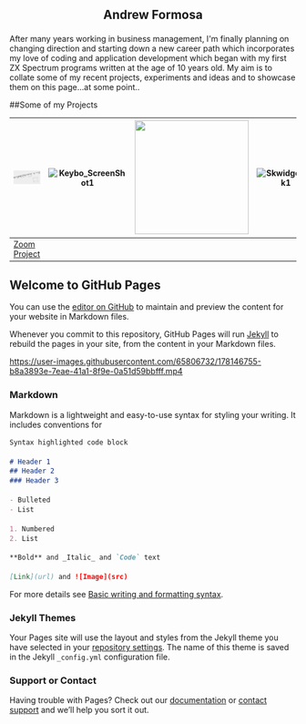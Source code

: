 
## <p align="center">Andrew Formosa</p>

After many years working in business management, I'm finally planning on changing direction and starting down a new career path which incorporates my love of coding and application development which began with my first ZX Spectrum programs written at the age of 10 years old.
My aim is to collate some of my recent projects, experiments and ideas and to showcase them on this page...at some point..

##Some of my Projects



|![Image](ZoomPic1.PNG)|![Keybo_ScreenShot1](https://user-images.githubusercontent.com/65806732/179819698-1b7276a0-9a92-4aab-8712-893161a5f563.PNG)|<img src="https://user-images.githubusercontent.com/65806732/179819989-dd114eee-cfcc-41ac-adab-ca25bc18779c.png" width="200" height="200">|![SkwidgeBack1](https://user-images.githubusercontent.com/65806732/179820076-820dc96d-0b65-48d7-b00c-38dafaff5a18.png)|
| ------------- | ------------- | ------------- | ------------- |
| [Zoom Project](https://andrewformosa.github.io/ZoomExample) | |   |  |
## Welcome to GitHub Pages

You can use the [editor on GitHub](https://github.com/AndrewFormosa/AndrewFormosa.github.io/edit/main/README.md) to maintain and preview the content for your website in Markdown files.

Whenever you commit to this repository, GitHub Pages will run [Jekyll](https://jekyllrb.com/) to rebuild the pages in your site, from the content in your Markdown files.





https://user-images.githubusercontent.com/65806732/178146755-b8a3893e-7eae-41a1-8f9e-0a51d59bbfff.mp4



### Markdown

Markdown is a lightweight and easy-to-use syntax for styling your writing. It includes conventions for

```markdown
Syntax highlighted code block

# Header 1
## Header 2
### Header 3

- Bulleted
- List

1. Numbered
2. List

**Bold** and _Italic_ and `Code` text

[Link](url) and ![Image](src)
```

For more details see [Basic writing and formatting syntax](https://docs.github.com/en/github/writing-on-github/getting-started-with-writing-and-formatting-on-github/basic-writing-and-formatting-syntax).

### Jekyll Themes

Your Pages site will use the layout and styles from the Jekyll theme you have selected in your [repository settings](https://github.com/AndrewFormosa/AndrewFormosa.github.io/settings/pages). The name of this theme is saved in the Jekyll `_config.yml` configuration file.

### Support or Contact

Having trouble with Pages? Check out our [documentation](https://docs.github.com/categories/github-pages-basics/) or [contact support](https://support.github.com/contact) and we’ll help you sort it out.
